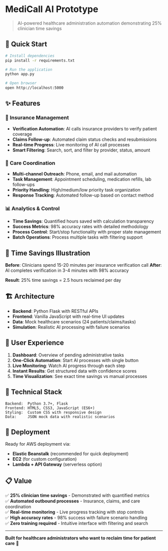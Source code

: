 # MediCall AI Prototype

> AI-powered healthcare administration automation demonstrating 25% clinician time savings

## 🚀 Quick Start

```bash
# Install dependencies
pip install -r requirements.txt

# Run the application
python app.py

# Open browser
open http://localhost:5000
```

## ✨ Features

### 🏥 **Insurance Management**
- **Verification Automation**: AI calls insurance providers to verify patient coverage
- **Claims Follow-up**: Automated claim status checks and resubmissions
- **Real-time Progress**: Live monitoring of AI call processes
- **Smart Filtering**: Search, sort, and filter by provider, status, amount

### 👥 **Care Coordination** 
- **Multi-channel Outreach**: Phone, email, and mail automation
- **Task Management**: Appointment scheduling, medication refills, lab follow-ups
- **Priority Handling**: High/medium/low priority task organization
- **Response Tracking**: Automated follow-up based on contact method

### 📊 **Analytics & Control**
- **Time Savings**: Quantified hours saved with calculation transparency
- **Success Metrics**: 98% accuracy rates with detailed methodology
- **Process Control**: Start/stop functionality with proper state management
- **Batch Operations**: Process multiple tasks with filtering support

## 🎯 Time Savings Illustration

**Before**: Clinicians spend 15-20 minutes per insurance verification call
**After**: AI completes verification in 3-4 minutes with 98% accuracy

**Result**: 25% time savings = 2.5 hours reclaimed per day

## 🏗️ Architecture

- **Backend**: Python Flask with RESTful APIs
- **Frontend**: Vanilla JavaScript with real-time UI updates
- **Data**: Mock healthcare scenarios (24 patients/claims/tasks)
- **Simulation**: Realistic AI processing with failure scenarios

## 📱 User Experience

1. **Dashboard**: Overview of pending administrative tasks
2. **One-Click Automation**: Start AI processes with single button
3. **Live Monitoring**: Watch AI progress through each step
4. **Instant Results**: Get structured data with confidence scores
5. **Time Visualization**: See exact time savings vs manual processes

## 🔧 Technical Stack

```
Backend:  Python 3.7+, Flask
Frontend: HTML5, CSS3, JavaScript (ES6+)
Styling:  Custom CSS with responsive design
Data:     JSON mock data with realistic scenarios
```

## 🚀 Deployment

Ready for AWS deployment via:
- **Elastic Beanstalk** (recommended for quick deployment)
- **EC2** (for custom configuration)
- **Lambda + API Gateway** (serverless option)

## 📋 Value

✅ **25% clinician time savings** - Demonstrated with quantified metrics  
✅ **Automated outbound processes** - Insurance, claims, and care coordination  
✅ **Real-time monitoring** - Live progress tracking with stop controls  
✅ **High accuracy rates** - 98% success with failure scenario handling  
✅ **Zero training required** - Intuitive interface with filtering and search  

---

**Built for healthcare administrators who want to reclaim time for patient care** 🏥
